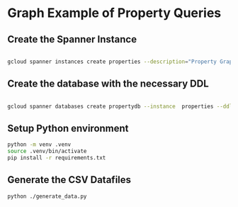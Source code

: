 # Graph Example of Property Queries

## Create the Spanner Instance

```bash

gcloud spanner instances create properties --description="Property Graph Database" --nodes=1 --config=regional-us-west1

```

## Create the database with the necessary DDL

```bash

gcloud spanner databases create propertydb --instance  properties --ddl-file=PropertyGraphDDL.sql

```

## Setup Python environment

```bash
python -m venv .venv
source .venv/bin/activate
pip install -r requirements.txt 
```

## Generate the CSV Datafiles

```bash
python ./generate_data.py
```
